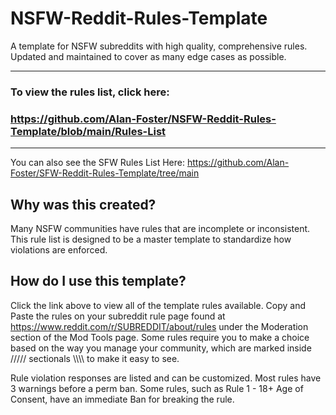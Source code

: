 # NSFW-Reddit-Rules-Template
A template for NSFW subreddits with high quality, comprehensive rules. Updated and maintained to cover as many edge cases as possible. 

---
### To view the rules list, click here: 
### https://github.com/Alan-Foster/NSFW-Reddit-Rules-Template/blob/main/Rules-List
---

You can also see the SFW Rules List Here: https://github.com/Alan-Foster/SFW-Reddit-Rules-Template/tree/main

## Why was this created?
Many NSFW communities have rules that are incomplete or inconsistent. This rule list is designed to be a master template to standardize how violations are enforced.

## How do I use this template?
Click the link above to view all of the template rules available. Copy and Paste the rules on your subreddit rule page found at https://www.reddit.com/r/SUBREDDIT/about/rules under the Moderation section of the Mod Tools page. Some rules require you to make a choice based on the way you manage your community, which are marked inside ///// sectionals \\\\\\\ to make it easy to see.

Rule violation responses are listed and can be customized. Most rules have 3 warnings before a perm ban. 
Some rules, such as Rule 1 - 18+ Age of Consent, have an immediate Ban for breaking the rule.
